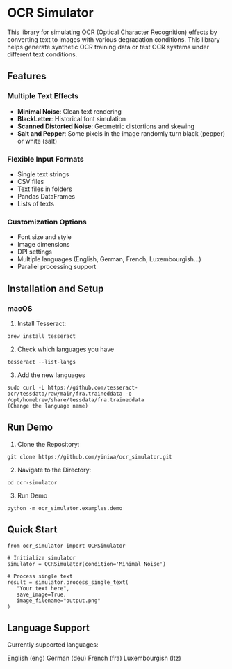 # OCR Simulator

This library for simulating OCR (Optical Character Recognition) effects by converting text to images with various degradation conditions. This library helps generate synthetic OCR training data or test OCR systems under different text conditions.

## Features

### Multiple Text Effects
- **Minimal Noise**: Clean text rendering
- **BlackLetter**: Historical font simulation
- **Scanned Distorted Noise**: Geometric distortions and skewing
- **Salt and Pepper**: Some pixels in the image randomly turn black (pepper) or white (salt)

### Flexible Input Formats
- Single text strings
- CSV files
- Text files in folders
- Pandas DataFrames
- Lists of texts

### Customization Options
- Font size and style
- Image dimensions
- DPI settings
- Multiple languages (English, German, French, Luxembourgish...)
- Parallel processing support

## Installation and Setup

### macOS
1. Install Tesseract:
```
brew install tesseract
```
2. Check which languages you have 
 ```
tesseract --list-langs
 ```
3. Add the new languages
 ```
sudo curl -L https://github.com/tesseract-ocr/tessdata/raw/main/fra.traineddata -o /opt/homebrew/share/tessdata/fra.traineddata
(Change the language name)
 ```
## Run Demo
1. Clone the Repository:
 ```
git clone https://github.com/yiniwa/ocr_simulator.git
 ```
2. Navigate to the Directory:
 ```
cd ocr-simulator
 ```
3. Run Demo
 ```
python -m ocr_simulator.examples.demo
 ```
## Quick Start
 ```
from ocr_simulator import OCRSimulator

# Initialize simulator
simulator = OCRSimulator(condition='Minimal Noise')

# Process single text
result = simulator.process_single_text(
    "Your text here",
    save_image=True,
    image_filename="output.png"
)
 ```
 
##  Language Support
Currently supported languages:

English (eng)
German (deu)
French (fra)
Luxembourgish (ltz)
